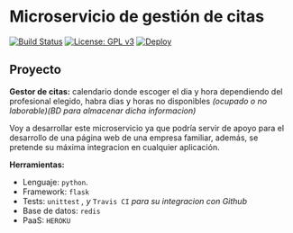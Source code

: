 # Microservicio de gestión de citas

[![Build Status](https://travis-ci.org/widowert/ProyectoIV.svg?branch=master)](https://travis-ci.org/widowert/ProyectoIV)
[![License: GPL v3](https://img.shields.io/badge/License-GPL%20v3-blue.svg)](https://www.gnu.org/licenses/gpl-3.0)
[![Deploy](https://www.herokucdn.com/deploy/button.svg)](https://proyectoiv.herokuapp.com)

## Proyecto

__Gestor de citas:__
calendario donde escoger el dia y hora dependiendo del profesional elegido,
habra dias y horas no disponibles _(ocupado o no laborable)(BD para almacenar dicha informacion)_

Voy a desarrollar este microservicio ya que podría servir de apoyo para el desarrollo de una página web de una empresa familiar, además, se pretende su máxima integracion en cualquier aplicación.


__Herramientas:__
+ Lenguaje: `python`.
+ Framework: `flask`
+ Tests: `unittest` _, y_ `Travis CI` _para su integracion con Github_
+ Base de datos: `redis`
+ PaaS: `HEROKU`

